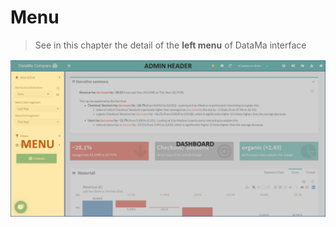 # Menu

> See in this chapter the detail of the **left menu** of DataMa interface

![menu](images/Menu-Solutions-1024x512.png)
